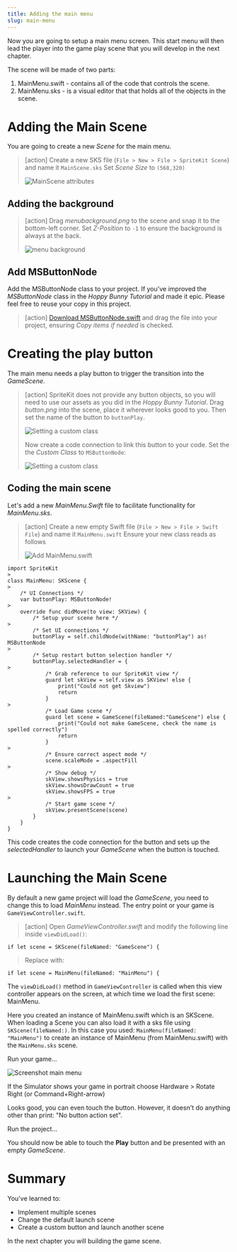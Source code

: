 ```yaml
---
title: Adding the main menu
slug: main-menu
---
```


Now you are going to setup a main menu screen. This start menu will then lead 
the player into the game play scene that you will develop in the next chapter.

The scene will be made of two parts:

1. MainMenu.swift - contains all of the code that controls the scene.
2. MainMenu.sks - is a visual editor that that holds all of the objects in the scene.

# Adding the Main Scene

You are going to create a new *Scene* for the main menu.

> [action]
> Create a new SKS file (`File > New > File > SpriteKit Scene`) and name it `MainScene.sks`
> Set *Scene Size* to `(568,320)`
>
> ![MainScene attributes](../Tutorial-Images/p5-01-menu-scene.png)
>

## Adding the background

> [action]
> Drag *menubackground.png* to the scene and snap it to the bottom-left corner.
> Set *Z-Position* to `-1` to ensure the background is always at the back.
>
> ![menu background](../Tutorial-Images/p5-02-menu-scene.png)

## Add MSButtonNode

Add the MSButtonNode class to your project. If you've improved the *MSButtonNode* class 
in the *Hoppy Bunny Tutorial* and made it epic. Please feel free to reuse your copy in 
this project.

> [action]
> [Download MSButtonNode.swift](../MSButtonNode.swift) and drag the file into your project, 
> ensuring *Copy items if needed* is checked.
>

# Creating the play button

The main menu needs a play button to trigger the transition into the *GameScene*.

> [action]
> SpriteKit does not provide any button objects, so you will need to use our assets as you 
> did in the *Hoppy Bunny Tutorial*.
> Drag *button.png* into the scene, place it wherever looks good to you.
> Then set the name of the button to `buttonPlay`. 
>
> ![Setting a custom class](../Tutorial-Images/p5-03-button-name.png)
>
> Now create a code connection to link this button to your code. Set the 
> the *Custom Class* to `MSButtonNode`:
>
> ![Setting a custom class](../Tutorial-Images/p5-03-msbuttonnode.png)
>

## Coding the main scene

Let's add a new *MainMenu.Swift* file to facilitate functionality for 
*MainMenu.sks*.

> [action]
> Create a new empty Swift file (`File > New > File > Swift File`) and name it 
> `MainMenu.swift`
> Ensure your new class reads as follows
>
> ![Add MainMenu.swift](../Tutorial-Images/p5-05-mainmenu-swift.png)
>
```
import SpriteKit
>
class MainMenu: SKScene {
>    
    /* UI Connections */
    var buttonPlay: MSButtonNode!
>    
    override func didMove(to view: SKView) {
        /* Setup your scene here */
>        
        /* Set UI connections */
        buttonPlay = self.childNode(withName: "buttonPlay") as! MSButtonNode
>    
        /* Setup restart button selection handler */
        buttonPlay.selectedHandler = {
>       
            /* Grab reference to our SpriteKit view */
            guard let skView = self.view as SKView! else {
                print("Could not get Skview")
                return
            }
>            
            /* Load Game scene */
            guard let scene = GameScene(fileNamed:"GameScene") else {
                print("Could not make GameScene, check the name is spelled correctly")
                return
            }
>            
            /* Ensure correct aspect mode */
            scene.scaleMode = .aspectFill
>           
            /* Show debug */
            skView.showsPhysics = true
            skView.showsDrawCount = true
            skView.showsFPS = true
>
            /* Start game scene */
            skView.presentScene(scene)
        }
    }
}
```
>

This code creates the code connection for the button and sets up the *selectedHandler* 
to launch your *GameScene* when the button is touched.

# Launching the Main Scene

By default a new game project will load the *GameScene*, you need to change this to 
load *MainMenu* instead. The entry point or your game is `GameViewController.swift`. 

> [action]
> Open *GameViewController.swift* and modify the following line inside `viewDidLoad()`:
>
```
if let scene = SKScene(fileNamed: "GameScene") {
```
> Replace with:
```
if let scene = MainMenu(fileNamed: "MainMenu") {
```

The `viewDidLoad()` method in `GameViewController` is called when this view controller 
appears on the screen, at which time we load the first scene: MainMenu. 

Here you created an instance of MainMenu.swift which is an SKScene. When loading a Scene 
you can also load it with a sks file using `SKScene(fileNamed:)`. In this case you used: 
`MainMenu(fileNamed: "MainMenu")` to create an instance of MainMenu (from MainMenu.swift)
with the `MainMenu.sks` scene. 

Run your game...

![Screenshot main menu](../Tutorial-Images/p5-04-button-test.png)

If the Simulator shows your game in portrait choose Hardware > Rotate Right 
(or Command+Right-arrow)

Looks good, you can even touch the button. However, it doesn't do anything other than 
print: "No button action set".

Run the project...

You should now be able to touch the **Play** button and be presented with an empty 
*GameScene*.

# Summary

You've learned to:

- Implement multiple scenes
- Change the default launch scene
- Create a custom button and launch another scene

In the next chapter you will building the game scene.
